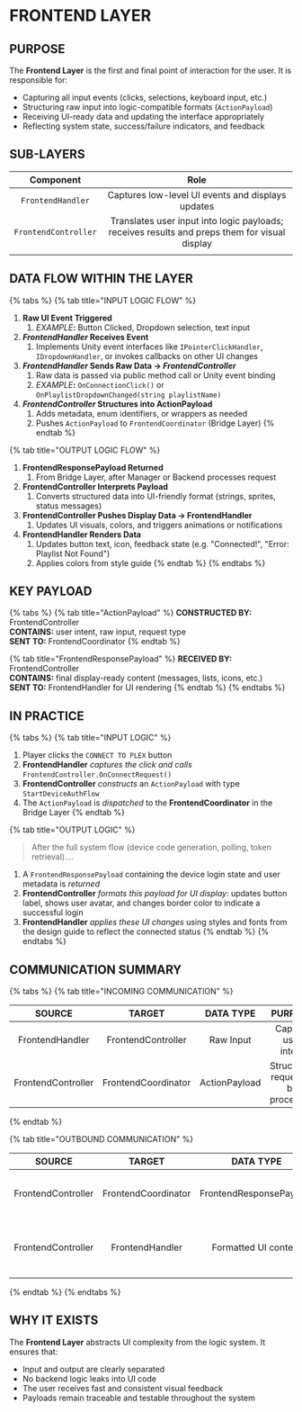 # FRONTEND LAYER

## PURPOSE

The **Frontend Layer** is the first and final point of interaction for the user. It is responsible for:

* Capturing all input events (clicks, selections, keyboard input, etc.)
* Structuring raw input into logic-compatible formats (`ActionPayload`)
* Receiving UI-ready data and updating the interface appropriately
* Reflecting system state, success/failure indicators, and feedback

## SUB-LAYERS

|       Component      |                                              Role                                             |
| :------------------: | :-------------------------------------------------------------------------------------------: |
|   `FrontendHandler`  |                       Captures low-level UI events and displays updates                       |
| `FrontendController` | Translates user input into logic payloads; receives results and preps them for visual display |
|                      |                                                                                               |

## DATA FLOW WITHIN THE LAYER

{% tabs %}
{% tab title="INPUT LOGIC FLOW" %}
1. **Raw UI Event Triggered**
   1. _EXAMPLE_**:** Button Clicked, Dropdown selection, text input
2. _**FrontendHandler**_**&#x20;Receives Event**
   1. Implements Unity event interfaces like `IPointerClickHandler`, `IDropdownHandler`, or invokes callbacks on other UI changes
3. _**FrontendHandler**_**&#x20;Sends Raw Data →&#x20;**_**FrontendController**_
   1. Raw data is passed via public method call or Unity event binding
   2. _EXAMPLE_**:** `OnConnectionClick()` or `OnPlaylistDropdownChanged(string playlistName)`
4. _**FrontendController**_**&#x20;Structures into ActionPayload**
   1. Adds metadata, enum identifiers, or wrappers as needed
   2. Pushes `ActionPayload` to `FrontendCoordinator` (Bridge Layer)
{% endtab %}

{% tab title="OUTPUT LOGIC FLOW" %}
1. **FrontendResponsePayload Returned**
   1. From Bridge Layer, after Manager or Backend processes request
2. **FrontendController Interprets Payload**
   1. Converts structured data into UI-friendly format (strings, sprites, status messages)
3. **FrontendController Pushes Display Data → FrontendHandler**
   1. Updates UI visuals, colors, and triggers animations or notifications
4. **FrontendHandler Renders Data**
   1. Updates button text, icon, feedback state (e.g. "Connected!", "Error: Playlist Not Found")
   2. Applies colors from style guide
{% endtab %}
{% endtabs %}

## KEY PAYLOAD

{% tabs %}
{% tab title="ActionPayload" %}
**CONSTRUCTED BY:** FrontendController\
**CONTAINS:** user intent, raw input, request type\
**SENT TO:** FrontendCoordinator
{% endtab %}

{% tab title="FrontendResponsePayload" %}
**RECEIVED BY:** FrontendController\
**CONTAINS:** final display-ready content (messages, lists, icons, etc.)\
**SENT TO:** FrontendHandler for UI rendering
{% endtab %}
{% endtabs %}

## IN PRACTICE

{% tabs %}
{% tab title="INPUT LOGIC" %}
1. Player clicks the `CONNECT TO PLEX` button
2. **FrontendHandler** _captures the click and calls_ `FrontendController.OnConnectRequest()`
3. **FrontendController** _constructs_ an `ActionPayload` with type `StartDeviceAuthFlow`
4. The `ActionPayload` is _dispatched_ to the **FrontendCoordinator** in the Bridge Layer
{% endtab %}

{% tab title="OUTPUT LOGIC" %}
> After the full system flow (device code generation, polling, token retrieval)....

1. A `FrontendResponsePayload` containing the device login state and user metadata is _returned_
2. **FrontendController** _formats this payload for UI display_: updates button label, shows user avatar, and changes border color to indicate a successful login
3. **FrontendHandler** _applies these UI changes_ using styles and fonts from the design guide to reflect the connected status
{% endtab %}
{% endtabs %}

## COMMUNICATION SUMMARY

{% tabs %}
{% tab title="INCOMING COMMUNICATION" %}
<table><thead><tr><th width="167" align="center">SOURCE</th><th width="184" align="center">TARGET</th><th width="133" align="center">DATA TYPE</th><th align="center">PURPOSE</th></tr></thead><tbody><tr><td align="center">FrontendHandler</td><td align="center">FrontendController</td><td align="center">Raw Input</td><td align="center">Capture user intent</td></tr><tr><td align="center">FrontendController</td><td align="center">FrontendCoordinator</td><td align="center">ActionPayload</td><td align="center">Structured request to be processed</td></tr></tbody></table>
{% endtab %}

{% tab title="OUTBOUND COMMUNICATION" %}
<table><thead><tr><th width="167" align="center">SOURCE</th><th width="180" align="center">TARGET</th><th width="165" align="center">DATA TYPE</th><th align="center">PURPOSE</th></tr></thead><tbody><tr><td align="center">FrontendController</td><td align="center">FrontendCoordinator</td><td align="center">FrontendResponsePayload</td><td align="center">Final response for rendering </td></tr><tr><td align="center">FrontendController</td><td align="center">FrontendHandler</td><td align="center">Formatted UI content</td><td align="center">Rendered data, visuals, or feedback</td></tr></tbody></table>
{% endtab %}
{% endtabs %}

## WHY IT EXISTS

The **Frontend Layer** abstracts UI complexity from the logic system. It ensures that:

* Input and output are clearly separated
* No backend logic leaks into UI code
* The user receives fast and consistent visual feedback
* Payloads remain traceable and testable throughout the system
